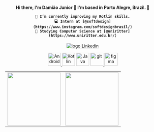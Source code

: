 <div align="center">
 <h4> 
  Hi there, I'm Damião Junior 👋
  I'm based in Porto Alegre, Brazil. 📍

    🌱 I’m currently improving my Kotlin skills.
    💻 Intern at [@softdesign](https://www.instagram.com/softdesignbrasil/)
    📕 Studying Computer Science at [@uniritter](https://www.uniritter.edu.br/)
 </h4>
</div>

   <p align="center">
      <a href="https://www.linkedin.com/in/damiaojuniordev/">
       <img alt="logo Linkedin" src="https://img.shields.io/badge/linkedin-%230077B5.svg?&style=for-the-badge&logo=linkedin&logoColor=white/">
     </a>
   </p>
</table> 

<p align="center">
<a href="https://developer.android.com" target="_blank"> <img alt="Android" height ="42px" src="https://raw.githubusercontent.com/rahul-jha98/github_readme_icons/main/language_and_tools/square/android/android.svg"> </a>
<a href="https://kotlinlang.org" target="_blank"><img alt="Kotlin" height ="42px" src="https://raw.githubusercontent.com/rahul-jha98/github_readme_icons/main/language_and_tools/square/kotlin/kotlin.svg"></a>
<a href="https://www.java.com" target="_blank"><img alt="Java" height ="42px" src="https://raw.githubusercontent.com/rahul-jha98/github_readme_icons/main/language_and_tools/square/java/java.svg"></a>
<a href="https://git-scm.com/" target="_blank"> <img src="https://raw.githubusercontent.com/rahul-jha98/github_readme_icons/main/language_and_tools/square/git-scm/git-scm.svg" alt="git" height='42px'/> </a>
<a href="https://www.figma.com/" target="_blank"> <img src="https://raw.githubusercontent.com/rahul-jha98/github_readme_icons/main/language_and_tools/square/figma/figma.svg" alt="figma" height='42px'/> </a>
</p>
  
<table align="center">
  <row>
    <td>
     <!-- Card -->
      <img height='172' src='https://github-readme-stats.vercel.app/api?username=ajdamiao&show_icons=true&theme=react'>
    </td>
    <td>
      <img height='172' src='https://github-readme-stats.vercel.app/api/top-langs/?username=ajdamiao&layout=compact&theme=react'>
    </td>
  </row>  
</table> 
